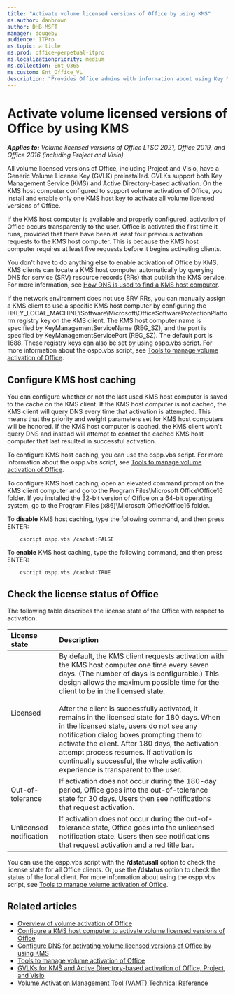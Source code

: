 ```yaml
---
title: "Activate volume licensed versions of Office by using KMS"
ms.author: danbrown
author: DHB-MSFT
manager: dougeby
audience: ITPro
ms.topic: article
ms.prod: office-perpetual-itpro
ms.localizationpriority: medium
ms.collection: Ent_O365
ms.custom: Ent_Office_VL
description: "Provides Office admins with information about using Key Management Service (KMS) to activate volume licensed versions of Office, Project, and Visio."
---
```


# Activate volume licensed versions of Office by using KMS

***Applies to:*** *Volume licensed versions of Office LTSC 2021, Office 2019, and Office 2016 (including Project and Visio)*  

All volume licensed versions of Office, including Project and Visio, have a Generic Volume License Key (GVLK) preinstalled. GVLKs support both Key Management Service (KMS) and Active Directory-based activation. On the KMS host computer configured to support volume activation of Office, you install and enable only one KMS host key to activate all volume licensed versions of Office.
  
If the KMS host computer is available and properly configured, activation of Office occurs transparently to the user. Office is activated the first time it runs, provided that there have been at least four previous activation requests to the KMS host computer. This is because the KMS host computer requires at least five requests before it begins activating clients.
  
You don't have to do anything else to enable activation of Office by KMS. KMS clients can locate a KMS host computer automatically by querying DNS for service (SRV) resource records (RRs) that publish the KMS service. For more information, see [How DNS is used to find a KMS host computer](configure-dns-to-activate-office-by-using-kms.md#how-dns-is-used-to-find-a-kms-host-computer).

If the network environment does not use SRV RRs, you can manually assign a KMS client to use a specific KMS host computer by configuring the HKEY_LOCAL_MACHINE\\Software\\Microsoft\\OfficeSoftwareProtectionPlatform registry key on the KMS client. The KMS host computer name is specified by KeyManagementServiceName (REG_SZ), and the port is specified by KeyManagementServicePort (REG_SZ). The default port is 1688. These registry keys can also be set by using ospp.vbs script. For more information about the ospp.vbs script, see [Tools to manage volume activation of Office](tools-to-manage-volume-activation-of-office.md).
  
## Configure KMS host caching

You can configure whether or not the last used KMS host computer is saved to the cache on the KMS client. If the KMS host computer is not cached, the KMS client will query DNS every time that activation is attempted. This means that the priority and weight parameters set for KMS host computers will be honored. If the KMS host computer is cached, the KMS client won't query DNS and instead will attempt to contact the cached KMS host computer that last resulted in successful activation.

To configure KMS host caching, you can use the ospp.vbs script. For more information about the ospp.vbs script, see [Tools to manage volume activation of Office](tools-to-manage-volume-activation-of-office.md).
  
To configure KMS host caching, open an elevated command prompt on the KMS client computer and go to the Program Files\Microsoft Office\Office16 folder. If you installed the 32-bit version of Office on a 64-bit operating system, go to the Program Files (x86)\Microsoft Office\Office16 folder.  

To **disable** KMS host caching, type the following command, and then press ENTER:

```console
    cscript ospp.vbs /cachst:FALSE
```

To **enable** KMS host caching, type the following command, and then press ENTER:

```console     
    cscript ospp.vbs /cachst:TRUE
```
  
## Check the license status of Office

The following table describes the license state of the Office with respect to activation.

|**License state**|**Description**|
|:-----|:-----|
|Licensed  <br/> |By default, the KMS client requests activation with the KMS host computer one time every seven days. (The number of days is configurable.) This design allows the maximum possible time for the client to be in the licensed state.  <br/> <br/>After the client is successfully activated, it remains in the licensed state for 180 days. When in the licensed state, users do not see any notification dialog boxes prompting them to activate the client. After 180 days, the activation attempt process resumes. If activation is continually successful, the whole activation experience is transparent to the user.  <br/> |
|Out-of-tolerance  <br/> |If activation does not occur during the 180-day period, Office goes into the out-of-tolerance state for 30 days. Users then see notifications that request activation.  <br/> |
|Unlicensed notification  <br/> |If activation does not occur during the out-of-tolerance state, Office goes into the unlicensed notification state. Users then see notifications that request activation and a red title bar.  <br/> |
   
You can use the ospp.vbs script with the **/dstatusall** option to check the license state for all Office clients. Or, use the **/dstatus** option to check the status of the local client. For more information about using the ospp.vbs script, see [Tools to manage volume activation of Office](tools-to-manage-volume-activation-of-office.md).
  
## Related articles

- [Overview of volume activation of Office](plan-volume-activation-of-office.md)
- [Configure a KMS host computer to activate volume licensed versions of Office](configure-a-kms-host-computer-for-office.md)
- [Configure DNS for activating volume licensed versions of Office by using KMS](configure-dns-to-activate-office-by-using-kms.md)
- [Tools to manage volume activation of Office](tools-to-manage-volume-activation-of-office.md)
- [GVLKs for KMS and Active Directory-based activation of Office, Project, and Visio](gvlks.md)
- [Volume Activation Management Tool (VAMT) Technical Reference](/windows/deployment/volume-activation/volume-activation-management-tool)